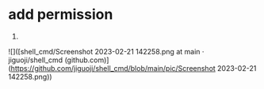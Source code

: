 # add permission

1.

![]([shell_cmd/Screenshot 2023-02-21 142258.png at main · jiguoji/shell_cmd (github.com)](https://github.com/jiguoji/shell_cmd/blob/main/pic/Screenshot 2023-02-21 142258.png))







